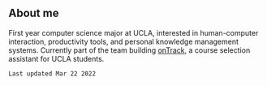 ## About me

First year computer science major at UCLA, interested in human-computer interaction, productivity tools, and personal knowledge management systems. Currently part of the team building [onTrack](http://www.ontrackucla.com/), a course selection assistant for UCLA students.

`Last updated Mar 22 2022`
